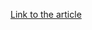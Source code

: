 [Link to the article](https://blogs.microsoft.com/on-the-issues/2019/03/27/new-steps-to-protect-customers-from-hacking/)
